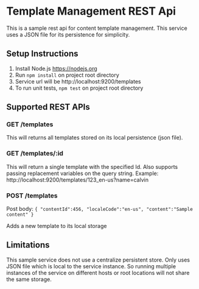 # Template Management REST Api
This is a sample rest api for content template management.
This service uses a JSON file for its persistence for simplicity.

## Setup Instructions
1. Install Node.js https://nodejs.org
2. Run `npm install` on project root directory
3. Service url will be http://localhost:9200/templates
4. To run unit tests, `npm test` on project root directory

## Supported REST APIs
### GET /templates
This will returns all templates stored on its local persistence (json file).

### GET /templates/:id
This will return a single template with the specified Id.
Also supports passing replacement variables on the query string.
Example: http://localhost:9200/templates/123_en-us?name=calvin

### POST /templates
Post body: 
`{
    "contentId":456,
    "localeCode":"en-us",
    "content":"Sample content"
}`

Adds a new template to its local storage

## Limitations
This sample service does not use a centralize persistent store. Only uses JSON file which is local to the service instance.
So running multiple instances of the service on different hosts or root locations will not share the same storage.